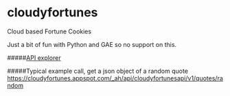 cloudyfortunes
==============

Cloud based Fortune Cookies

Just a bit of fun with Python and GAE so no support on this.

#####[API explorer](https://cloudyfortunes.appspot.com/_ah/api/explorer)

#####Typical example call, get a json object of a random quote
https://cloudyfortunes.appspot.com/_ah/api/cloudyfortunesapi/v1/quotes/random

